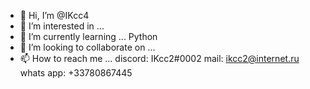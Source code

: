 - 👋 Hi, I’m @IKcc4
- 👀 I’m interested in ...
- 🌱 I’m currently learning ... Python
- 💞️ I’m looking to collaborate on ...
- 📫 How to reach me ... discord: IKcc2#0002 mail: ikcc2@internet.ru whats app: +33780867445

<!---
IKcc4/IKcc4 is a ✨ special ✨ repository because its `README.md` (this file) appears on your GitHub profile.
You can click the Preview link to take a look at your changes.
--->
